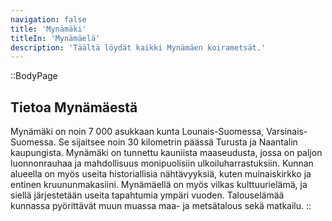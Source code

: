 ```yaml
---
navigation: false
title: 'Mynämäki'
titleIn: 'Mynämäelä'
description: 'Täältä löydät kaikki Mynämäen koirametsät.'
---
```


::BodyPage
## Tietoa Mynämäestä
Mynämäki on noin 7 000 asukkaan kunta Lounais-Suomessa, Varsinais-Suomessa. Se sijaitsee noin 30 kilometrin päässä Turusta ja Naantalin kaupungista. Mynämäki on tunnettu kauniista maaseudusta, jossa on paljon luonnonrauhaa ja mahdollisuus monipuolisiin ulkoiluharrastuksiin. Kunnan alueella on myös useita historiallisia nähtävyyksiä, kuten muinaiskirkko ja entinen kruununmakasiini. Mynämäellä on myös vilkas kulttuurielämä, ja siellä järjestetään useita tapahtumia ympäri vuoden. Talouselämää kunnassa pyörittävät muun muassa maa- ja metsätalous sekä matkailu.
::